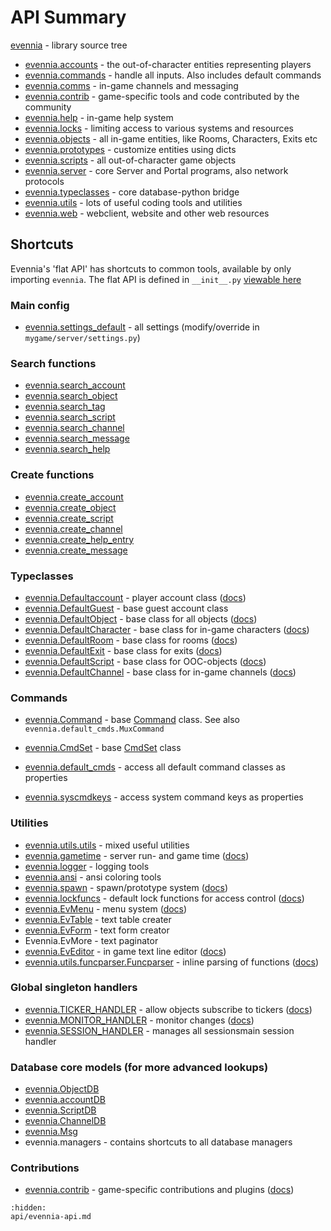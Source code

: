 # API Summary

[evennia](api/evennia-api.md) - library source tree
- [evennia.accounts](evennia.accounts) - the out-of-character entities representing players
- [evennia.commands](evennia.commands) - handle all inputs. Also includes default commands
- [evennia.comms](evennia.comms) - in-game channels and messaging
- [evennia.contrib](evennia.contrib) - game-specific tools and code contributed by the community
- [evennia.help](evennia.help) - in-game help system
- [evennia.locks](evennia.locks) - limiting access to various systems and resources
- [evennia.objects](evennia.objects) - all in-game entities, like Rooms, Characters, Exits etc
- [evennia.prototypes](evennia.prototypes) - customize entities using dicts
- [evennia.scripts](evennia.scripts) - all out-of-character game objects
- [evennia.server](evennia.server) - core Server and Portal programs, also network protocols
- [evennia.typeclasses](evennia.typeclasses) - core database-python bridge
- [evennia.utils](evennia.utils) - lots of useful coding tools and utilities
- [evennia.web](evennia.web) - webclient, website and other web resources


## Shortcuts

Evennia's 'flat API' has shortcuts to common tools, available by only importing `evennia`.
The flat API is defined in `__init__.py` [viewable here](github:evennia/__init__.py)


### Main config

- [evennia.settings_default](Settings-Default) - all settings (modify/override in `mygame/server/settings.py`)

### Search functions

- [evennia.search_account](evennia.utils.search.search_account)
- [evennia.search_object](evennia.utils.search.search_object)
- [evennia.search_tag](evennia.utils.search.search_tag)
- [evennia.search_script](evennia.utils.search.search_script)
- [evennia.search_channel](evennia.utils.search.search_channel)
- [evennia.search_message](evennia.utils.search.search_message)
- [evennia.search_help](evennia.utils.search.search_help_entry)

### Create functions

- [evennia.create_account](evennia.utils.create.create_account)
- [evennia.create_object](evennia.utils.create.create_object)
- [evennia.create_script](evennia.utils.create.create_script)
- [evennia.create_channel](evennia.utils.create.create_channel)
- [evennia.create_help_entry](evennia.utils.create.create_help_entry)
- [evennia.create_message](evennia.utils.create.create_message)

### Typeclasses

- [evennia.Defaultaccount](evennia.accounts.accounts.DefaultAccount) - player account class ([docs](Components/Accounts.md))
- [evennia.DefaultGuest](evennia.accounts.accounts.DefaultGuest) - base guest account class
- [evennia.DefaultObject](evennia.objects.objects.DefaultObject) - base class for all objects ([docs](Components/Objects.md))
- [evennia.DefaultCharacter](evennia.objects.objects.DefaultCharacter) - base class for in-game characters ([docs](Components/Objects.md#characters))
- [evennia.DefaultRoom](evennia.objects.objects.DefaultRoom) - base class for rooms ([docs](Components/Objects.md#rooms))
- [evennia.DefaultExit](evennia.objects.objects.DefaultExit) - base class for exits ([docs](Components/Objects.md#exits))
- [evennia.DefaultScript](evennia.scripts.scripts.DefaultScript) - base class for OOC-objects ([docs](Components/Scripts.md))
- [evennia.DefaultChannel](evennia.comms.comms.DefaultChannel) - base class for in-game channels ([docs](Components/Channels.md))

### Commands

- [evennia.Command](evennia.commands.command.Command) - base [Command](Components/Commands.md) class. See also `evennia.default_cmds.MuxCommand`
- [evennia.CmdSet](evennia.commands.cmdset.CmdSet) - base [CmdSet](Components/Command-Sets.md) class
- [evennia.default_cmds](Components/Default-Commands.md) - access all default command classes as properties

- [evennia.syscmdkeys](Components/Commands.md#system-commands) - access system command keys as properties

### Utilities

- [evennia.utils.utils](evennia.utils.utils) - mixed useful utilities
- [evennia.gametime](evennia.utils.gametime.TimeScript) - server run- and game time ([docs](Components/Coding-Utils.md#game-time))
- [evennia.logger](evennia.utils.logger) - logging tools
- [evennia.ansi](evennia.utils.ansi) - ansi coloring tools
- [evennia.spawn](evennia.prototypes.spawner.spawn) - spawn/prototype system ([docs](Components/Prototypes.md))
- [evennia.lockfuncs](evennia.locks.lockfuncs) - default lock functions for access control ([docs](Components/Locks.md))
- [evennia.EvMenu](evennia.utils.evmenu.EvMenu) - menu system ([docs](Components/EvMenu.md))
- [evennia.EvTable](evennia.utils.evtable.EvTable) - text table creater
- [evennia.EvForm](evennia.utils.evform.EvForm) - text form creator
- Evennia.EvMore - text paginator
- [evennia.EvEditor](evennia.utils.eveditor.EvEditor) - in game text line editor ([docs](Components/EvEditor.md))
- [evennia.utils.funcparser.Funcparser](evennia.utils.funcparser.FuncParser) - inline parsing of functions ([docs](Components/FuncParser.md))

### Global singleton handlers

- [evennia.TICKER_HANDLER](evennia.scripts.tickerhandler.TickerHandler) - allow objects subscribe to tickers ([docs](Components/TickerHandler.md))
- [evennia.MONITOR_HANDLER](evennia.scripts.monitorhandler.MonitorHandler) - monitor changes ([docs](Components/MonitorHandler.md))
- [evennia.SESSION_HANDLER](evennia.server.sessionhandler.SessionHandler) - manages all sessionsmain session handler

### Database core models (for more advanced lookups)

- [evennia.ObjectDB](evennia.objects.models.ObjectDB)
- [evennia.accountDB](evennia.accounts.models.AccountDB)
- [evennia.ScriptDB](evennia.scripts.models.ScriptDB)
- [evennia.ChannelDB](evennia.comms.models.ChannelDB)
- [evennia.Msg](evennia.comms.models.Msg)
- evennia.managers - contains shortcuts to all database managers

### Contributions

- [evennia.contrib](https://github.com/evennia/evennia/blob/master/evennia/contrib/) -
game-specific contributions and plugins ([docs](https://github.com/evennia/evennia/blob/master/evennia/contrib/README.md))

```{toctree} 
:hidden:
api/evennia-api.md

```